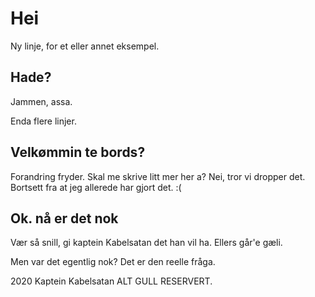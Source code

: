 # Hei

Ny linje, for et eller annet eksempel.

## Hade?

Jammen, assa.

Enda flere linjer.

## Velkømmin te bords?

Forandring fryder.
Skal me skrive litt mer her a? Nei, tror vi dropper det. 
Bortsett fra at jeg allerede har gjort det. :(

## Ok. nå er det nok

Vær så snill, gi kaptein Kabelsatan det han vil ha. Ellers går'e gæli.

Men var det egentlig nok? Det er den reelle fråga.

2020 Kaptein Kabelsatan ALT GULL RESERVERT.